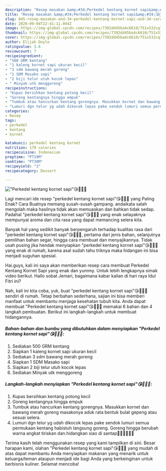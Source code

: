 ```yaml
---
description: "Resep masakan &amp;#34;Perkedel kentang kornet sapi&amp;#34;😘🙏👍🏼 | Cara Bikin &amp;#34;Perkedel kentang kornet sapi&amp;#34;😘🙏👍🏼 Yang Bisa Manjain Lidah"
title: "Resep masakan &amp;#34;Perkedel kentang kornet sapi&amp;#34;😘🙏👍🏼 | Cara Bikin &amp;#34;Perkedel kentang kornet sapi&amp;#34;😘🙏👍🏼 Yang Bisa Manjain Lidah"
slug: 845-resep-masakan-and-34-perkedel-kentang-kornet-sapi-and-34-cara-bikin-and-34-perkedel-kentang-kornet-sapi-and-34-yang-bisa-manjain-lidah
date: 2020-09-04T22:41:11.044Z
image: https://img-global.cpcdn.com/recipes/7392dd45ba4c6610/751x532cq70/perkedel-kentang-kornet-sapi😘🙏👍🏼-foto-resep-utama.jpg
thumbnail: https://img-global.cpcdn.com/recipes/7392dd45ba4c6610/751x532cq70/perkedel-kentang-kornet-sapi😘🙏👍🏼-foto-resep-utama.jpg
cover: https://img-global.cpcdn.com/recipes/7392dd45ba4c6610/751x532cq70/perkedel-kentang-kornet-sapi😘🙏👍🏼-foto-resep-utama.jpg
author: Elijah Doyle
ratingvalue: 3.6
reviewcount: 7
recipeingredient:
- "500 GRM kentang"
- "1 kaleng kornet sapi ukuran kecil"
- "3 sdm bawang merah goreng"
- "1 SDM Masako sapi"
- "2 biji telur utuh kocok lepas"
- " Minyak utk menggoreng"
recipeinstructions:
- "Kupas bersihkan kentang potong kecil"
- "Goreng kentangnya hingga empuk"
- "Tumbuk atau hancurkan kentang gorengnya. Masukkan kornet dan bawang merah goreng masakonya aduk rata bentuk bulat gepeng atau sesuai selera."
- "Lumuri dgn telur yg udah dikocok lepas pake sendok lumuri semua permukaan kentang habistuh langsung goreng. Goreng hingga berubah warna angkat tiriskan dan.hidangkan siao di santap👍🏼👍🏼🙏🙏"
categories:
- Resep
tags:
- perkedel
- kentang
- kornet

katakunci: perkedel kentang kornet 
nutrition: 179 calories
recipecuisine: Indonesian
preptime: "PT19M"
cooktime: "PT30M"
recipeyield: "3"
recipecategory: Dessert

---
```



![&#34;Perkedel kentang kornet sapi&#34;😘🙏👍🏼](https://img-global.cpcdn.com/recipes/7392dd45ba4c6610/751x532cq70/perkedel-kentang-kornet-sapi😘🙏👍🏼-foto-resep-utama.jpg)

Lagi mencari ide resep &#34;perkedel kentang kornet sapi&#34;😘🙏👍🏼 yang Paling Enak? Cara Buatnya memang susah-susah gampang. andaikata salah mengolah maka hasilnya tidak akan memuaskan dan bahkan tidak sedap. Padahal &#34;perkedel kentang kornet sapi&#34;😘🙏👍🏼 yang enak selayaknya mempunyai aroma dan cita rasa yang dapat memancing selera kita.

Banyak hal yang sedikit banyak berpengaruh terhadap kualitas rasa dari &#34;perkedel kentang kornet sapi&#34;😘🙏👍🏼, pertama dari jenis bahan, selanjutnya pemilihan bahan segar, hingga cara membuat dan menyajikannya. Tidak usah pusing jika hendak menyiapkan &#34;perkedel kentang kornet sapi&#34;😘🙏👍🏼 yang enak di rumah, karena asal sudah tahu triknya maka hidangan ini bisa menjadi suguhan spesial.

Hai.guys, kali ini saya akan memberikan resep cara membuat Perkedel Kentang Kornet Sapi yang enak dan yummy. Untuk lebih lengkapnya simak video berikut. Hallo sobat Jemari, bagaimana kabar kalian di hari raya Idul Fitri ini?


Nah, kali ini kita coba, yuk, buat &#34;perkedel kentang kornet sapi&#34;😘🙏👍🏼 sendiri di rumah. Tetap berbahan sederhana, sajian ini bisa memberi manfaat untuk membantu menjaga kesehatan tubuh kita. Anda dapat membuat &#34;Perkedel kentang kornet sapi&#34;😘🙏👍🏼 memakai 6 bahan dan 4 langkah pembuatan. Berikut ini langkah-langkah untuk membuat hidangannya.

<!--inarticleads1-->

##### Bahan-bahan dan bumbu yang dibutuhkan dalam menyiapkan &#34;Perkedel kentang kornet sapi&#34;😘🙏👍🏼:

1. Sediakan 500 GRM kentang
1. Siapkan 1 kaleng kornet sapi ukuran kecil
1. Sediakan 3 sdm bawang merah goreng
1. Siapkan 1 SDM Masako sapi
1. Siapkan 2 biji telur utuh kocok lepas
1. Sediakan  Minyak utk menggoreng




<!--inarticleads2-->

##### Langkah-langkah menyiapkan &#34;Perkedel kentang kornet sapi&#34;😘🙏👍🏼:

1. Kupas bersihkan kentang potong kecil
1. Goreng kentangnya hingga empuk
1. Tumbuk atau hancurkan kentang gorengnya. Masukkan kornet dan bawang merah goreng masakonya aduk rata bentuk bulat gepeng atau sesuai selera.
1. Lumuri dgn telur yg udah dikocok lepas pake sendok lumuri semua permukaan kentang habistuh langsung goreng. Goreng hingga berubah warna angkat tiriskan dan.hidangkan siao di santap👍🏼👍🏼🙏🙏




Terima kasih telah menggunakan resep yang kami tampilkan di sini. Besar harapan kami, olahan &#34;Perkedel kentang kornet sapi&#34;😘🙏👍🏼 yang mudah di atas dapat membantu Anda menyiapkan makanan yang menarik untuk keluarga/teman ataupun menjadi ide bagi Anda yang berkeinginan untuk berbisnis kuliner. Selamat mencoba!
